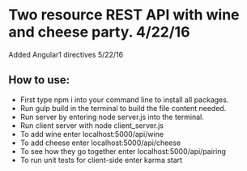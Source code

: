 # Two resource REST API with wine and cheese party. 4/22/16

Added Angular1 directives 5/22/16

## How to use:
  * First type npm i into your command line to install all packages.
  * Run gulp build in the terminal to build the file content needed.
  * Run server by entering node server.js into the terminal.
  * Run client server with node client_server.js
  * To add wine enter localhost:5000/api/wine
  * To add cheese enter localhost:5000/api/cheese
  * To see how they go together enter localhost:5000/api/pairing
  * To run unit tests for client-side enter karma start
